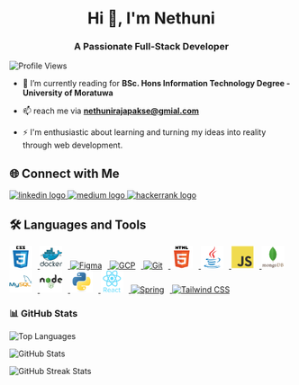 <h1 align="center">Hi 👋, I'm Nethuni</h1> <h3 align="center">A Passionate Full-Stack Developer</h3> 
<p> <img src="https://komarev.com/ghpvc/?username=nethunirajapakse&label=Profile%20views&color=0e75b6&style=flat" alt="Profile Views" /> </p>



- 🌱 I’m currently reading for  **BSc. Hons Information Technology Degree - University of Moratuwa**

- 📫 reach me via **nethunirajapakse@gmial.com**

- ⚡ I'm enthusiastic about learning and turning my ideas into reality through web development.   







## 🌐 Connect with Me
<p align="left">
<a href="https://linkedin.com/in/nethuni-rajapakse" target="blank">
   <img src="https://raw.githubusercontent.com/maurodesouza/profile-readme-generator/master/src/assets/icons/social/linkedin/default.svg" width="52" height="40" alt="linkedin logo"  />
</a>
<a href="https://medium.com/@nethunirajapakse" target="blank">
 <img src="https://raw.githubusercontent.com/maurodesouza/profile-readme-generator/master/src/assets/icons/social/medium/default.svg" width="52" height="40" alt="medium logo"  />
</a>
<a href="https://www.hackerrank.com/nethunirajapakse" target="blank">  
  <img src="https://raw.githubusercontent.com/maurodesouza/profile-readme-generator/master/src/assets/icons/social/hackerrank/default.svg" width="52" height="40" alt="hackerrank logo"  />
</a>
</p>


## 🛠 Languages and Tools
<p align="left">
   <a href="https://www.w3schools.com/css/" target="_blank" rel="noreferrer"> 
      <img src="https://raw.githubusercontent.com/devicons/devicon/master/icons/css3/css3-original-wordmark.svg" alt="CSS3" width="40" height="40" style="margin-right: 10px;" /> 
   </a> 
   <a href="https://www.docker.com/" target="_blank" rel="noreferrer"> 
      <img src="https://raw.githubusercontent.com/devicons/devicon/master/icons/docker/docker-original-wordmark.svg" alt="Docker" width="40" height="40" style="margin-right: 10px;" /> 
   </a>
   <a href="https://www.figma.com/" target="_blank" rel="noreferrer">
      <img src="https://www.vectorlogo.zone/logos/figma/figma-icon.svg" alt="Figma" width="40" height="40" style="margin-right: 10px;" /> 
   </a>
   <a href="https://cloud.google.com" target="_blank" rel="noreferrer"> 
      <img src="https://www.vectorlogo.zone/logos/google_cloud/google_cloud-icon.svg" alt="GCP" width="40" height="40" style="margin-right: 10px;" /> 
   </a>
   <a href="https://git-scm.com/" target="_blank" rel="noreferrer"> 
      <img src="https://www.vectorlogo.zone/logos/git-scm/git-scm-icon.svg" alt="Git" width="40" height="40" style="margin-right: 10px;" /> 
   </a> 
   <a href="https://www.w3.org/html/" target="_blank" rel="noreferrer"> 
      <img src="https://raw.githubusercontent.com/devicons/devicon/master/icons/html5/html5-original-wordmark.svg" alt="HTML5" width="40" height="40" style="margin-right: 10px;" /> 
   </a> 
   <a href="https://www.java.com" target="_blank" rel="noreferrer"> 
      <img src="https://raw.githubusercontent.com/devicons/devicon/master/icons/java/java-original.svg" alt="Java" width="40" height="40" style="margin-right: 10px;" /> 
   </a> 
   <a href="https://developer.mozilla.org/en-US/docs/Web/JavaScript" target="_blank" rel="noreferrer"> 
      <img src="https://raw.githubusercontent.com/devicons/devicon/master/icons/javascript/javascript-original.svg" alt="JavaScript" width="40" height="40" style="margin-right: 10px;" /> 
   </a> 
   <a href="https://www.mongodb.com/" target="_blank" rel="noreferrer"> 
      <img src="https://raw.githubusercontent.com/devicons/devicon/master/icons/mongodb/mongodb-original-wordmark.svg" alt="MongoDB" width="40" height="40" style="margin-right: 10px;" /> 
   </a> 
   <a href="https://www.mysql.com/" target="_blank" rel="noreferrer"> 
      <img src="https://raw.githubusercontent.com/devicons/devicon/master/icons/mysql/mysql-original-wordmark.svg" alt="MySQL" width="40" height="40" style="margin-right: 10px;" /> 
   </a> 
   <a href="https://nodejs.org" target="_blank" rel="noreferrer"> 
      <img src="https://raw.githubusercontent.com/devicons/devicon/master/icons/nodejs/nodejs-original-wordmark.svg" alt="Node.js" width="40" height="40" style="margin-right: 10px;" /> 
   </a> 
   <a href="https://www.python.org" target="_blank" rel="noreferrer"> 
      <img src="https://raw.githubusercontent.com/devicons/devicon/master/icons/python/python-original.svg" alt="Python" width="40" height="40" style="margin-right: 10px;" /> 
   </a> 
   <a href="https://reactjs.org/" target="_blank" rel="noreferrer"> 
      <img src="https://raw.githubusercontent.com/devicons/devicon/master/icons/react/react-original-wordmark.svg" alt="React" width="40" height="40" style="margin-right: 10px;" /> 
   </a> 
   <a href="https://spring.io/" target="_blank" rel="noreferrer"> 
      <img src="https://www.vectorlogo.zone/logos/springio/springio-icon.svg" alt="Spring" width="40" height="40" style="margin-right: 10px;" /> 
   </a> 
   <a href="https://tailwindcss.com/" target="_blank" rel="noreferrer"> 
      <img src="https://www.vectorlogo.zone/logos/tailwindcss/tailwindcss-icon.svg" alt="Tailwind CSS" width="40" height="40" style="margin-right: 10px;" /> 
   </a>
</p>




<!--
<div align="left">
  <img src="https://cdn.jsdelivr.net/gh/devicons/devicon/icons/javascript/javascript-original.svg" height="40" alt="javascript logo"  />
  <img width="12" />
  <img src="https://cdn.jsdelivr.net/gh/devicons/devicon/icons/react/react-original.svg" height="40" alt="react logo"  />
  <img width="12" />
  <img src="https://cdn.jsdelivr.net/gh/devicons/devicon/icons/bootstrap/bootstrap-original.svg" height="40" alt="bootstrap logo"  />
  <img width="12" />
  <img src="https://cdn.jsdelivr.net/gh/devicons/devicon/icons/c/c-original.svg" height="40" alt="c logo"  />
  <img width="12" />
  <img src="https://cdn.jsdelivr.net/gh/devicons/devicon/icons/cplusplus/cplusplus-original.svg" height="40" alt="cplusplus logo"  />
  <img width="12" />
  <img src="https://cdn.jsdelivr.net/gh/devicons/devicon/icons/csharp/csharp-original.svg" height="40" alt="csharp logo"  />
  <img width="12" />
  <img src="https://cdn.jsdelivr.net/gh/devicons/devicon/icons/css3/css3-original.svg" height="40" alt="css3 logo"  />
  <img width="12" />
  <img src="https://cdn.jsdelivr.net/gh/devicons/devicon/icons/figma/figma-original.svg" height="40" alt="figma logo"  />
  <img width="12" />
  <img src="https://cdn.jsdelivr.net/gh/devicons/devicon/icons/git/git-original.svg" height="40" alt="git logo"  />
  <img width="12" />
  <img src="https://cdn.jsdelivr.net/gh/devicons/devicon/icons/html5/html5-original.svg" height="40" alt="html5 logo"  />
  <img width="12" />
  <img src="https://cdn.jsdelivr.net/gh/devicons/devicon/icons/intellij/intellij-original.svg" height="40" alt="intellij logo"  />
  <img width="12" />
  <img src="https://cdn.jsdelivr.net/gh/devicons/devicon/icons/kubernetes/kubernetes-plain.svg" height="40" alt="kubernetes logo"  />
  <img width="12" />
  <img src="https://cdn.jsdelivr.net/gh/devicons/devicon/icons/mongodb/mongodb-original.svg" height="40" alt="mongodb logo"  />
  <img width="12" />
  <img src="https://cdn.jsdelivr.net/gh/devicons/devicon/icons/mysql/mysql-original.svg" height="40" alt="mysql logo"  />
  <img width="12" />
  <img src="https://cdn.jsdelivr.net/gh/devicons/devicon/icons/nodejs/nodejs-original.svg" height="40" alt="nodejs logo"  />
  <img width="12" />
  <img src="https://cdn.jsdelivr.net/gh/devicons/devicon/icons/npm/npm-original-wordmark.svg" height="40" alt="npm logo"  />
  <img width="12" />
  <img src="https://cdn.jsdelivr.net/gh/devicons/devicon/icons/python/python-original.svg" height="40" alt="python logo"  />
  <img width="12" />
  <img src="https://cdn.jsdelivr.net/gh/devicons/devicon/icons/arduino/arduino-original.svg" height="40" alt="arduino logo"  />
  <img width="12" />
  <img src="https://cdn.jsdelivr.net/gh/devicons/devicon/icons/php/php-original.svg" height="40" alt="php logo"  />
  <img width="12" />
  <img src="https://cdn.jsdelivr.net/gh/devicons/devicon/icons/postgresql/postgresql-original.svg" height="40" alt="postgresql logo"  />
  <img width="12" />
  <img src="https://cdn.jsdelivr.net/gh/devicons/devicon/icons/threejs/threejs-original.svg" height="40" alt="threejs logo"  />
</div>

-->

<h3>📊 GitHub Stats</h3> <p align="left">
  <img src="https://github-readme-stats.vercel.app/api/top-langs?username=nethunirajapakse&show_icons=true&locale=en&layout=compact&theme=dark" alt="Top Languages" />
</p>
<p align="left">
  <img src="https://github-readme-stats.vercel.app/api?username=nethunirajapakse&show_icons=true&theme=dark&include_all_commits=true&count_private=true" alt="GitHub Stats" />
</p>
<p align="left">
  <img src="https://streak-stats.demolab.com/?user=nethunirajapakse&theme=dark" alt="GitHub Streak Stats" />
</p>
